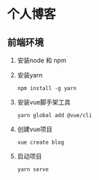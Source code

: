 



# 个人博客



## 前端环境

1. 安装node 和 npm

2. 安装yarn

   ```liunx
   npm install -g yarn
   ```

3. 安装vue脚手架工具

   ```
   yarn global add @vue/cli
   ```

4. 创建vue项目

   ```
   vue create blog
   ```

5. 启动项目

   ```
   yarn serve
   ```

